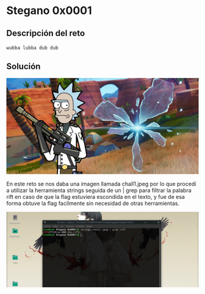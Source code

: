 # Stegano 0x0001

## Descripción del reto

```
wubba lubba dub dub
```

## Solución

![Imagen](chall1.jpeg)

En este reto se nos daba una imagen llamada chall1.jpeg por lo que procedí
a utilizar la herramienta strings seguida de un | grep para filtrar la palabra rift
en caso de que la flag estuviera escondida en el texto, y fue de esa forma obtuve 
la flag facilmente sin necesidad de otras herramientas.

![Imagen](Images/01.png)

